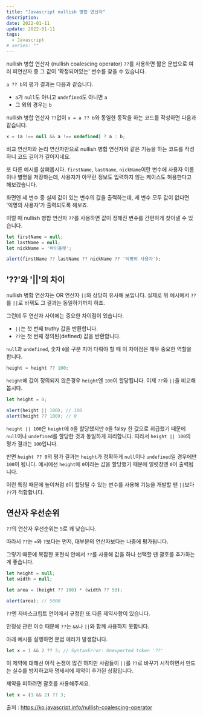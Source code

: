 ```yaml
---
title: "Javascript nullish 병합 연산자"
description:
date: 2022-01-11
update: 2022-01-11
tags:
  - Javascript
# series: ""
---
```


nullish 병합 연산자 (nullish coalescing operator) `??`를 사용하면 짧은 문법으로 여러 피연산자 중 그 값이 '확정되어있는' 변수를 찾을 수 있습니다.

`a ?? b`의 평가 결과는 다음과 같습니다.

- `a`가 `null`도 아니고 `undefined`도 아니면 `a`
- 그 외의 경우는 `b`

nullish 병합 연산자 `??`없이 `x = a ?? b`와 동일한 동작을 하는 코드를 작성하면 다음과 같습니다.

```js
x = (a !== null && a !== undefined) ? a : b;
```

비교 연산자와 논리 연산자만으로 nullish 병합 연산자와 같은 기능을 하는 코드를 작성하니 코드 길이가 길어지네요.

또 다른 예시를 살펴봅시다. `firstName`, `lastName`, `nickName`이란 변수에 사용자 이름이나 별명을 저장하는데, 사용자가 아무런 정보도 입력하지 않는 케이스도 허용한다고 해보겠습니다.

화면엔 세 변수 중 실제 값이 있는 변수의 값을 출력하는데, 세 변수 모두 값이 없다면 '익명의 사용자'가 출력되도록 해보죠.

이럴 때 nullish 병합 연산자 `??`를 사용하면 값이 정해진 변수를 간편하게 찾아낼 수 있습니다.

```js
let firstName = null;
let lastName = null;
let nickName = '바이올렛';

alert(firstName ?? lastName ?? nickName ?? '익명의 사용자');
```

## '??'와 '||'의 차이

nullish 병합 연산자는 OR 연산자 `||`와 상당히 유사해 보입니다. 실제로 위 예시에서 `??`를 `||`로 바꿔도 그 결과는 동일하기까지 하죠.

그런데 두 연산자 사이에는 중요한 차이점이 있습니다.

- `||`는 첫 번째 truthy 값을 반환합니다.
- `??`는 첫 번째 정의된(defined) 값을 반환합니다.

`null`과 `undefined`, 숫자 `0`을 구분 지어 다뤄야 할 때 이 차이점은 매우 중요한 역할을 합니다.

```js
height = height ?? 100;
```

`height`에 값이 정의되지 않은경우 `height`엔 `100`이 할당됩니다.
이제 `??`와 `||`을 비교해봅시다.

```js
let height = 0;

alert(height || 100); // 100
alert(height ?? 100); // 0
```

`height || 100`은 `height`에 `0`을 할당했지만 `0`을 falsy 한 값으로 취급했기 때문에 `null`이나 `undefined`를 할당한 것과 동일하게 처리합니다. 따라서 `height || 100`의 평가 결과는 `100`입니다.

반면 `height ?? 0`의 평가 결과는 `height`가 정확하게 `null`이나 `undefined`일 경우에만 `100`이 됩니다. 예시에선 `height`에 `0`이라는 값을 할당했기 때문에 얼럿창엔 `0`이 출력됩니다.

이런 특징 때문에 높이처럼 `0`이 할당될 수 있는 변수를 사용해 기능을 개발할 땐 `||`보다 `??`가 적합합니다.

## 연산자 우선순위

`??`의 연산자 우선순위는 `5`로 꽤 낮습니다.

따라서 `??`는 `=`와 `?`보다는 먼저, 대부분의 연산자보다는 나중에 평가됩니다.

그렇기 때문에 복잡한 표현식 안에서 `??`를 사용해 값을 하나 선택할 땐 괄호를 추가하는게 좋습니다.

```js
let height = null;
let width = null;

let area = (height ?? 100) * (width ?? 50);

alert(area); // 5000
```

`??`엔 자바스크립트 언어에서 규정한 또 다른 제약사항이 있습니다.

안정성 관련 이슈 때문에 `??`는 `&&`나 `||`와 함께 사용하지 못합니다.

아래 예시를 실행하면 문법 에러가 발생합니다.

```js
let x = 1 && 2 ?? 3; // SyntaxError: Unexpected token '??'
```

이 제약에 대해선 아직 논쟁이 많긴 하지만 사람들이 `||`를 `??`로 바꾸기 시작하면서 만드는 실수를 방지하고자 명세서에 제약이 추가된 상황입니다.

제약을 피하려면 괄호를 사용해주세요.

```js
let x = (1 && 2) ?? 3;
```


출처 : https://ko.javascript.info/nullish-coalescing-operator